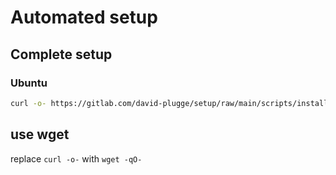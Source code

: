 # Automated setup

## Complete setup

### Ubuntu

```bash
curl -o- https://gitlab.com/david-plugge/setup/raw/main/scripts/install-ubuntu.sh | sh
```

## use wget

replace `curl -o-` with `wget -qO-`
